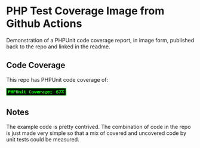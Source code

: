 # PHP Test Coverage Image from Github Actions

Demonstration of a PHPUnit code coverage report, in image form, published back to the repo and linked in the readme.

## Code Coverage

This repo has PHPUnit code coverage of:

![Code Coverage Image](docs/code-coverage.png)

## Notes

The example code is pretty contrived. The combination of code in the repo is just made very simple
so that a mix of covered and uncovered code by unit tests could be measured.
